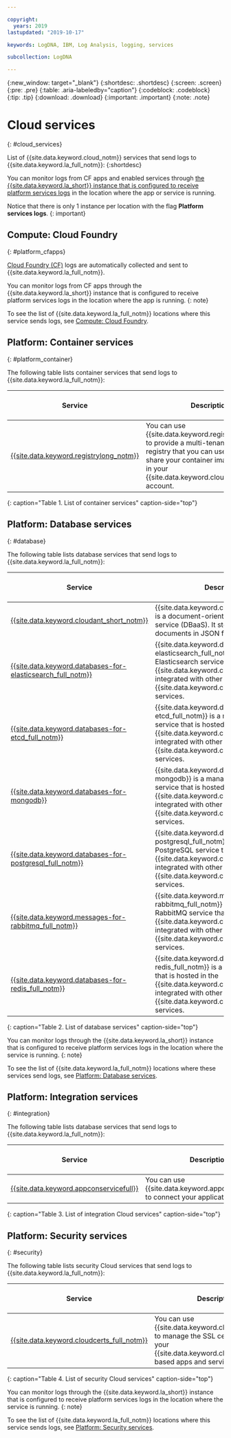 ```yaml
---

copyright:
  years: 2019
lastupdated: "2019-10-17"

keywords: LogDNA, IBM, Log Analysis, logging, services

subcollection: LogDNA

---
```


{:new_window: target="_blank"}
{:shortdesc: .shortdesc}
{:screen: .screen}
{:pre: .pre}
{:table: .aria-labeledby="caption"}
{:codeblock: .codeblock}
{:tip: .tip}
{:download: .download}
{:important: .important}
{:note: .note}

# Cloud services
{: #cloud_services}

List of {{site.data.keyword.cloud_notm}} services that send logs to {{site.data.keyword.la_full_notm}}:
{:shortdesc}

You can monitor logs from CF apps and enabled services through [the {{site.data.keyword.la_short}} instance that is configured to receive platform services logs](/docs/services/Log-Analysis-with-LogDNA?topic=LogDNA-config_svc_logs) in the location where the app or service is running. 

Notice that there is only 1 instance per location with the flag **Platform services logs**.
{: important}

## Compute: Cloud Foundry
{: #platform_cfapps}

[Cloud Foundry (CF)](/docs/cloud-foundry-public?topic=cloud-foundry-public-about-cf) logs are automatically collected and sent to {{site.data.keyword.la_full_notm}}. 

You can monitor logs from CF apps through the {{site.data.keyword.la_short}} instance that is configured to receive platform services logs in the location where the app is running. 
{: note}

To see the list of {{site.data.keyword.la_full_notm}} locations where this service sends logs, see [Compute: Cloud Foundry](/docs/services/Log-Analysis-with-LogDNA?topic=LogDNA-cloud_services_locations#cs_locations_platform_cfapps).

## Platform: Container services
{: #platform_container}

The following table lists container services that send logs to {{site.data.keyword.la_full_notm}}:

| Service     | Description | More info about the integration with {{site.data.keyword.la_full_notm}} |
|-------------|-------------|-------------------------------------------------------------------------|
| [{{site.data.keyword.registrylong_notm}}](/docs/services/Registry?topic=registry-getting-started) | You can use {{site.data.keyword.registrylong_notm}} to provide a multi-tenant private image registry that you can use to store and share your container images with users in your {{site.data.keyword.cloud_notm}} account. | [More info](/docs/services/Registry?topic=registry-registry_logs) |
{: caption="Table 1. List of container services" caption-side="top"} 

## Platform: Database services
{: #database}

The following table lists database services that send logs to {{site.data.keyword.la_full_notm}}:

| Service     | Description |  More info about the integration with {{site.data.keyword.la_full_notm}} |
|-------------|-------------|--------------------------------------------------------------------------------------------|
| [{{site.data.keyword.cloudant_short_notm}}](/docs/services/Cloudant?topic=cloudant-getting-started)    | {{site.data.keyword.cloudant_short_notm}} is a document-oriented database as a service (DBaaS). It stores data as documents in JSON format. | [More info](/docs/services/Cloudant?topic=cloudant-logging) |
| [{{site.data.keyword.databases-for-elasticsearch_full_notm}}](/docs/services/databases-for-elasticsearch?topic=databases-for-elasticsearch-about#about-databases-for-elasticsearch) | {{site.data.keyword.databases-for-elasticsearch_full_notm}} is a managed Elasticsearch service that is hosted in the {{site.data.keyword.cloud_notm}} and integrated with other {{site.data.keyword.cloud_notm}} services. | [More info](/docs/services/databases-for-elasticsearch?topic=cloud-databases-logging) |
| [{{site.data.keyword.databases-for-etcd_full_notm}}](/docs/services/databases-for-etcd?topic=databases-for-etcd-about#about-databases-for-etcd) | {{site.data.keyword.databases-for-etcd_full_notm}} is a managed etcd service that is hosted in the {{site.data.keyword.cloud_notm}} and integrated with other {{site.data.keyword.cloud_notm}} services. | [More info](/docs/services/databases-for-etcd?topic=cloud-databases-monitoring) |
| [{{site.data.keyword.databases-for-mongodb}}](/docs/services/databases-for-mongodb?topic=databases-for-mongodb-getting-started) | {{site.data.keyword.databases-for-mongodb}} is a managed MongoDB service that is hosted in the {{site.data.keyword.cloud_notm}} and integrated with other {{site.data.keyword.cloud_notm}} services. | [More info](/docs/services/databases-for-mongodb?topic=cloud-databases-logging) |
| [{{site.data.keyword.databases-for-postgresql_full_notm}}](/docs/services/databases-for-postgresql?topic=databases-for-postgresql-about#about) | {{site.data.keyword.databases-for-postgresql_full_notm}} is a managed PostgreSQL service that is hosted in the {{site.data.keyword.cloud_notm}} and integrated with other {{site.data.keyword.cloud_notm}} services. | [More info](/docs/services/databases-for-postgresql?topic=cloud-databases-logging) |
| [{{site.data.keyword.messages-for-rabbitmq_full_notm}}](/docs/services/messages-for-rabbitmq?topic=messages-for-rabbitmq-about#about-messages-for-rabbitmq)  | {{site.data.keyword.messages-for-rabbitmq_full_notm}} is a managed RabbitMQ service that is hosted in the {{site.data.keyword.cloud_notm}} and integrated with other {{site.data.keyword.cloud_notm}} services.| [More info](/docs/services/messages-for-rabbitmq?topic=cloud-databases-logging)|
| [{{site.data.keyword.databases-for-redis_full_notm}}](/docs/services/databases-for-redis?topic=databases-for-redis-about#about-databases-for-redis) | {{site.data.keyword.databases-for-redis_full_notm}} is a managed service that is hosted in the {{site.data.keyword.cloud_notm}} and integrated with other {{site.data.keyword.cloud_notm}} services.  | [More info](/docs/services/databases-for-redis?topic=cloud-databases-logging)|
{: caption="Table 2. List of database services" caption-side="top"} 

You can monitor logs through the {{site.data.keyword.la_short}} instance that is configured to receive platform services logs in the location where the service is running. 
{: note}

To see the list of {{site.data.keyword.la_full_notm}} locations where these services send logs, see [Platform: Database services](/docs/services/Log-Analysis-with-LogDNA?topic=LogDNA-cloud_services_locations#cs_locations_database).

## Platform: Integration services
{: #integration}

The following table lists database services that send logs to {{site.data.keyword.la_full_notm}}:

| Service     | Description | More info about the integration with {{site.data.keyword.la_full_notm}} |
|-------------|-------------|-------------------------------------------------------------------------|
| [{{site.data.keyword.appconservicefull}}](/docs/services/AppConnect?topic=AppConnect-getting-started) | You can use {{site.data.keyword.appconservicefull}} to connect your applications.   |  |
{: caption="Table 3. List of integration Cloud services" caption-side="top"} 


## Platform: Security services
{: #security}

The following table lists security Cloud services that send logs to {{site.data.keyword.la_full_notm}}:

| Service     | Description | More info about the integration with {{site.data.keyword.la_full_notm}} |
|-------------|-------------|-------------------------------------------------------------------------|
| [{{site.data.keyword.cloudcerts_full_notm}}](/docs/services/certificate-manager?topic=certificate-manager-about-certificate-manager#about-certificate-manager) | You can use {{site.data.keyword.cloudcerts_short}} to manage the SSL certificates for your {{site.data.keyword.cloud_notm}}-based apps and services.  | [More info](/docs/services/certificate-manager?topic=certificate-manager-log_events) |
{: caption="Table 4. List of security Cloud services" caption-side="top"} 

You can monitor logs through the {{site.data.keyword.la_short}} instance that is configured to receive platform services logs in the location where the service is running. 
{: note}

To see the list of {{site.data.keyword.la_full_notm}} locations where this service sends logs, see [Platform: Security services](/docs/services/Log-Analysis-with-LogDNA?topic=LogDNA-cloud_services_locations#cs_locations_security).


